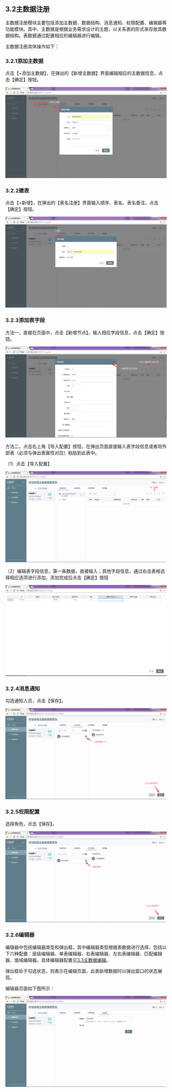 ## 3.2主数据注册

主数据注册模块主要包括添加主数据、数据结构、消息通知、权限配置、编辑器等功能模块。其中，主数据是根据业务需求设计的主题，以关系表的形式来存放其数据结构。表数据通过配置相应的编辑器进行编辑。

主数据注册具体操作如下：

### 3.2.1添加主数据

点击【+添加主数据】，在弹出的【新增主数据】界面编辑相应的主数据信息，点击【确定】按钮。

![](/assets/20171201145708.png)

### 3.2.2建表

点击【+新增】，在弹出的【表名注册】界面输入顺序、表名、表名备注，点击【确定】按钮。

![](/assets/20171201150912.png)

### 3.2.3添加表字段

方法一，直接在页面中，点击【新增节点】，输入相应字段信息，点击【确定】按钮。

![](/assets/20171201153356.png)

方法二，点击右上角【导入配置】按钮，在弹出页面直接输入表字段信息或者将外部表（必须与弹出表属性对应）粘贴到此表中。

（1）点击【导入配置】

![](/assets/20171201154554.png)

（2）编辑表字段信息，第一条数据，直接输入；其他字段信息，通过右击表格选择相应选项进行添加，添加完成后点击【确定】按钮

![](/assets/20171201154826.png)

### 3.2.4消息通知

勾选通知人员，点击【保存】。

![](/assets/20171201160520.png)

### 3.2.5权限配置

选择角色，点击【保存】。

![](/assets/20171201160621.png)

### 3.2.6编辑器

编辑器中包括编辑器类型和弹出框，其中编辑器类型根据表数据进行选择，包括以下六种配置：层级编辑器、单表编辑器、右表编辑器、左右表编辑器、匹配编辑器、值域编辑器。具体编辑器配置见[3.3主数据编辑](/3shi-yong-shuo-ming/33zhu-shu-ju-bian-ji.md)。

弹出框处于勾选状态，则表示在编辑页面，此表新增数据时以弹出窗口的状态展现。

编辑器页面如下图所示：

![](/assets/20171201161952.png)

